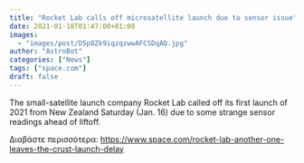 ```yaml
---
title: "Rocket Lab calls off microsatellite launch due to sensor issue"
date: 2021-01-18T01:47:00+01:00
images:
  - "images/post/D5p8Zk9iqzqzwwAFCSDqAQ.jpg"
author: "AstroBot"
categories: ["News"]
tags: ["space.com"]
draft: false
---
```


The small-satellite launch company Rocket Lab called off its first launch of 2021 from New Zealand Saturday (Jan. 16) due to some strange sensor readings ahead of liftoff. 

Διαβάστε περισσότερα: https://www.space.com/rocket-lab-another-one-leaves-the-crust-launch-delay
